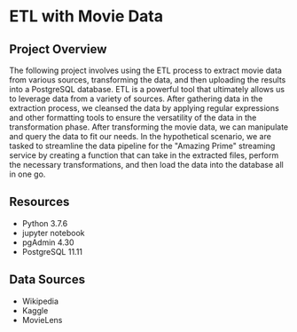 # ETL with Movie Data
## Project Overview
The following project involves using the ETL process to extract movie data from various sources, transforming the data, and then uploading the results into a PostgreSQL database. ETL is a powerful tool that ultimately allows us to leverage data from a variety of sources. After gathering data in the extraction process, we cleansed the data by applying regular expressions and other formatting tools to ensure the versatility of the data in the transformation phase. After transforming the movie data, we can manipulate and query the data to fit our needs. In the hypothetical scenario, we are tasked to streamline the data pipeline for the "Amazing Prime" streaming service by creating a function that can take in the extracted files, perform the necessary transformations, and then load the data into the database all in one go. 
## Resources
- Python 3.7.6
- jupyter notebook
- pgAdmin 4.30
- PostgreSQL 11.11
## Data Sources
- Wikipedia
- Kaggle
- MovieLens
